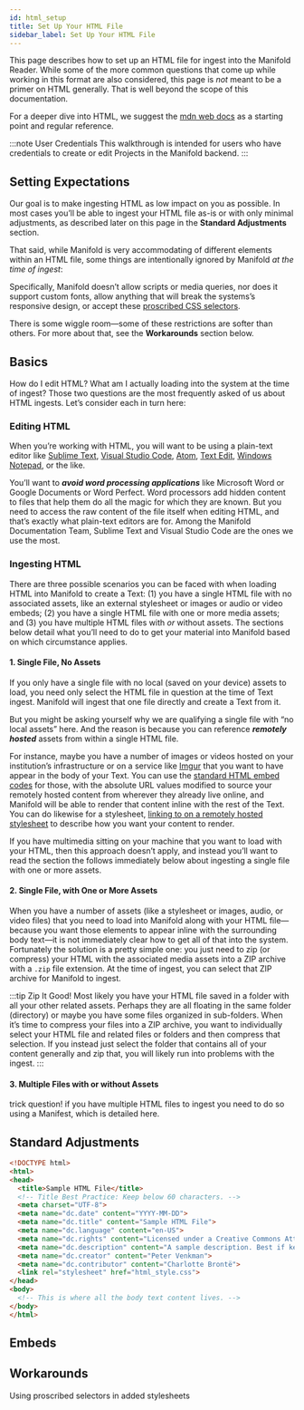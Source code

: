```yaml
---
id: html_setup
title: Set Up Your HTML File
sidebar_label: Set Up Your HTML File
---
```


This page describes how to set up an HTML file for ingest into the Manifold Reader. While some of the more common questions that come up while working in this format are also considered, this page is *not* meant to be a primer on HTML generally. That is well beyond the scope of this documentation.

For a deeper dive into HTML, we suggest the [mdn web docs](https://developer.mozilla.org/en-US/docs/Web/HTML) as a starting point and regular reference.

:::note User Credentials
This walkthrough is intended for users who have credentials to create or edit Projects in the Manifold backend.
:::

## Setting Expectations

Our goal is to make ingesting HTML as low impact on you as possible. In most cases you’ll be able to ingest your HTML file as-is or with only minimal adjustments, as described later on this page in the **Standard Adjustments** section.

That said, while Manifold is very accommodating of different elements within an HTML file, some things are intentionally ignored by Manifold *at the time of ingest*:

Specifically, Manifold doesn’t allow scripts or media queries, nor does it support custom fonts, allow anything that will break the systems’s responsive design, or accept these [proscribed CSS selectors](../backend/texts.md#styles).

There is some wiggle room—some of these restrictions are softer than others. For more about that, see the **Workarounds** section below.

## Basics

How do I edit HTML? What am I actually loading into the system at the time of ingest? Those two questions are the most frequently asked of us about HTML ingests. Let’s consider each in turn here:

### Editing HTML

When you’re working with HTML, you will want to be using a plain-text editor like [Sublime Text](https://www.sublimetext.com/), [Visual Studio Code](https://code.visualstudio.com/), [Atom](https://atom.io/), [Text Edit](https://support.apple.com/guide/textedit/welcome/mac), [Windows Notepad](https://apps.microsoft.com/store/detail/windows-notepad/9MSMLRH6LZF3?hl=en-us&gl=US), or the like.

You’ll want to ***avoid word processing applications*** like Microsoft Word or Google Documents or Word Perfect. Word processors add hidden content to files that help them do all the magic for which they are known. But you need to access the raw content of the file itself when editing HTML, and that’s exactly what plain-text editors are for. Among the Manifold Documentation Team, Sublime Text and Visual Studio Code are the ones we use the most.

### Ingesting HTML

There are three possible scenarios you can be faced with when loading HTML into Manifold to create a Text: (1) you have a single HTML file with no associated assets, like an external stylesheet or images or audio or video embeds; (2) you have a single HTML file with one or more media assets; and (3) you have multiple HTML files with *or* without assets. The sections below detail what you’ll need to do to get your material into Manifold based on which circumstance applies.

#### 1. Single File, No Assets

If you only have a single file with no local (saved on your device) assets to load, you need only select the HTML file in question at the time of Text ingest. Manifold will ingest that one file directly and create a Text from it.

But you might be asking yourself why we are qualifying a single file with “no local assets” here. And the reason is because you can reference ***remotely hosted*** assets from within a single HTML file.

For instance, maybe you have a number of images or videos hosted on your institution’s infrastructure or on a service like [Imgur](https://imgur.com/) that you want to have appear in the body of your Text. You can use the [standard HTML embed codes](https://developer.mozilla.org/en-US/docs/Learn/HTML/Multimedia_and_embedding) for those, with the absolute URL values modified to source your remotely hosted content from wherever they already live online, and Manifold will be able to render that content inline with the rest of the Text. You can do likewise for a stylesheet, [linking to on a remotely hosted stylesheet](https://developer.mozilla.org/en-US/docs/Web/HTML/Element/link) to describe how you want your content to render.

If you have multimedia sitting on your machine that you want to load with your HTML, then this approach doesn’t apply, and instead you’ll want to read the section the follows immediately below about ingesting a single file with one or more assets.

#### 2. Single File, with One or More Assets

When you have a number of assets (like a stylesheet or images, audio, or video files) that you need to load into Manifold along with your HTML file—because you want those elements to appear inline with the surrounding body text—it is not immediately clear how to get all of that into the system. Fortunately the solution is a pretty simple one: you just need to zip (or compress) your HTML with the associated media assets into a ZIP archive with a `.zip` file extension. At the time of ingest, you can select that ZIP archive for Manifold to ingest. 



:::tip Zip It Good!
Most likely you have your HTML file saved in a folder with all your other related assets. Perhaps they are all floating in the same folder (directory) or maybe you have some files organized in sub-folders. When it’s time to compress your files into a ZIP archive, you want to individually select your HTML file and related files or folders and then compress that selection. If you instead just select the folder that contains all of your content generally and zip that, you will likely run into problems with the ingest.
:::

<!-- how best to zip? describe what should be selected -->

#### 3. Multiple Files with or without Assets

trick question! if you have multiple HTML files to ingest you need to do so using a Manifest, which is detailed here.


## Standard Adjustments

```html title="HTML File Framework"
<!DOCTYPE html>
<html>
<head>
  <title>Sample HTML File</title>
  <!-- Title Best Practice: Keep below 60 characters. -->
  <meta charset="UTF-8">
  <meta name="dc.date" content="YYYY-MM-DD">
  <meta name="dc.title" content="Sample HTML File">
  <meta name="dc.language" content="en-US">
  <meta name="dc.rights" content="Licensed under a Creative Commons Attribution 4.0 International License.">
  <meta name="dc.description" content="A sample description. Best if kept below 160 characters.">
  <meta name="dc.creator" content="Peter Venkman">
  <meta name="dc.contributor" content="Charlotte Brontë">
  <link rel="stylesheet" href="html_style.css">
</head>
<body>
  <!-- This is where all the body text content lives. -->
</body>
</html>
```

## Embeds

<!-- Consider how to embed different kinds of elements. -->

## Workarounds

Using proscribed selectors in added stylesheets

<!--

Ignored selectors are described toward the end of the [Styles section](../backend/texts.md#styles) of the Project page.

Text titles come from ...

1. DC Title
2. `<title>` tags
3. Actual filename, cap, minus extension.

Internal cross references should use only hash values ...  

-->